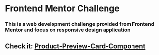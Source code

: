 # Frontend Mentor Challenge

<h3>This is a web development challenge provided from Frontend Mentor and focus on responsive design application</h3>

<h2>Check it: <a href="https://frontend-ch-1.netlify.app/">Product-Preview-Card-Component</a></h2>
